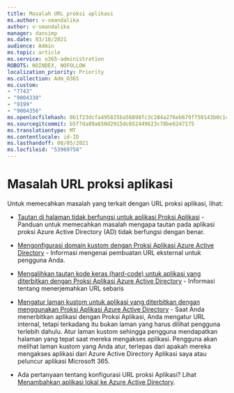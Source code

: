 ```yaml
---
title: Masalah URL proksi aplikasi
ms.author: v-smandalika
author: v-smandalika
manager: dansimp
ms.date: 03/10/2021
audience: Admin
ms.topic: article
ms.service: o365-administration
ROBOTS: NOINDEX, NOFOLLOW
localization_priority: Priority
ms.collection: Adm_O365
ms.custom:
- "7743"
- "9004338"
- "9199"
- "9004356"
ms.openlocfilehash: 0b1f23dcfa495825ba56898fc3c284a276eb679f750143b0c1460662835e658f
ms.sourcegitcommit: b5f7da89a650d2915dc652449623c78be6247175
ms.translationtype: MT
ms.contentlocale: id-ID
ms.lasthandoff: 08/05/2021
ms.locfileid: "53969758"
---
```

# <a name="application-proxy-url-issues"></a>Masalah URL proksi aplikasi

Untuk memecahkan masalah yang terkait dengan URL proksi aplikasi, lihat:

- [Tautan di halaman tidak berfungsi untuk aplikasi Proksi Aplikasi](https://docs.microsoft.com/azure/active-directory/manage-apps/application-proxy-page-links-broken-problem)  - Panduan untuk memecahkan masalah mengapa tautan pada aplikasi proksi Azure Active Directory (AD) tidak berfungsi dengan benar.

- [Mengonfigurasi domain kustom dengan Proksi Aplikasi Azure Active Directory](https://docs.microsoft.com/azure/active-directory/manage-apps/application-proxy-configure-custom-domain)  - Informasi mengenai pembuatan URL eksternal untuk pengguna Anda.

- [Mengalihkan tautan kode keras (hard-code) untuk aplikasi yang diterbitkan dengan Proksi Aplikasi Azure Active Directory](https://docs.microsoft.com/azure/active-directory/manage-apps/application-proxy-configure-hard-coded-link-translation)  - Informasi tentang menerjemahkan URL sebaris

- [Mengatur laman kustom untuk aplikasi yang diterbitkan dengan menggunakan Proksi Aplikasi Azure Active Directory](https://docs.microsoft.com/azure/active-directory/manage-apps/application-proxy-configure-custom-home-page#change-the-home-page-in-the-azure-portal) - Saat Anda menerbitkan aplikasi dengan Proksi Aplikasi, Anda mengatur URL internal, tetapi terkadang itu bukan laman yang harus dilihat pengguna terlebih dahulu. Atur laman kustom sehingga pengguna mendapatkan halaman yang tepat saat mereka mengakses aplikasi. Pengguna akan melihat laman kustom yang Anda atur, terlepas dari apakah mereka mengakses aplikasi dari Azure Active Directory Aplikasi saya atau peluncur aplikasi Microsoft 365.

- Ada pertanyaan tentang konfigurasi URL proksi Aplikasi? Lihat [Menambahkan aplikasi lokal ke Azure Active Directory](https://docs.microsoft.com/azure/active-directory/manage-apps/application-proxy-add-on-premises-application#add-an-on-premises-app-to-azure-ad).
 

